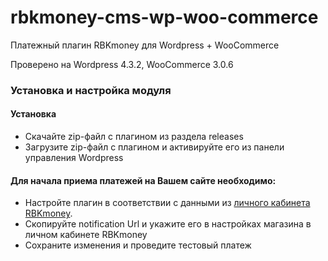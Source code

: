 # rbkmoney-cms-wp-woo-commerce

Платежный плагин RBKmoney для Wordpress + WooCommerce

Проверено на Wordpress 4.3.2, WooCommerce 3.0.6

### Установка и настройка модуля

#### Установка

- Скачайте zip-файл с плагином из раздела releases
- Загрузите zip-файл с плагином и активируйте его из панели управления Wordpress


#### Для начала приема платежей на Вашем сайте необходимо:

- Настройте плагин в соответствии с данными из [личного кабинета RBKmoney](https://dashboard.rbk.money).
- Скопируйте notification Url и укажите его в настройках магазина в личном кабинете RBKmoney
- Сохраните изменения и проведите тестовый платеж

